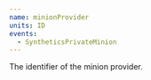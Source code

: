 ```yaml
---
name: minionProvider
units: ID
events:
  - SyntheticsPrivateMinion
---
```


The identifier of the minion provider.
